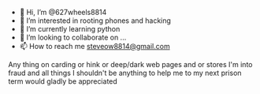 - 👋 Hi, I’m @627wheels8814
- 👀 I’m interested in rooting phones and hacking 
- 🌱 I’m currently learning python 
- 💞️ I’m looking to collaborate on ...
- 📫 How to reach me steveow8814@gmail.com 

<!---
627wheels8814/627wheels8814 is a ✨ special ✨ repository because its `README.md` (this file) appears on your GitHub profile.
You can click the Preview link to take a look at your changes.
--->
Any thing on carding or hink or deep/dark web pages and or stores I'm into fraud and all things I shouldn't be anything to help me to my next prison term would gladly be appreciated 

